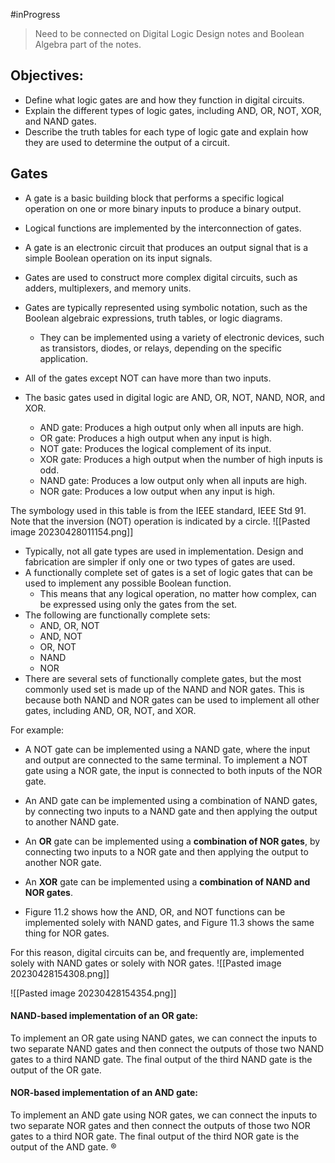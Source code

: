 #inProgress 
> Need to be connected on Digital Logic Design notes and Boolean Algebra part of the notes.

## Objectives:
- Define what logic gates are and how they function in digital circuits.
- Explain the different types of logic gates, including AND, OR, NOT, XOR, and NAND gates.
- Describe the truth tables for each type of logic gate and explain how they are used to determine
the output of a circuit.

## Gates
- A gate is a basic building block that performs a specific logical operation on one or more binary inputs to produce a binary output.
- Logical functions are implemented by the interconnection of gates.
- A gate is an electronic circuit that produces an output signal that is a simple Boolean operation on its input signals.
- Gates are used to construct more complex digital circuits, such as adders, multiplexers, and memory units.
- Gates are typically represented using symbolic notation, such as the Boolean algebraic expressions, truth tables, or logic diagrams.
	- They can be implemented using a variety of electronic devices, such as transistors, diodes, or relays, depending on the specific application.
- All of the gates except NOT can have more than two inputs.
  
- The basic gates used in digital logic are AND, OR, NOT, NAND, NOR, and XOR.
	- AND gate: Produces a high output only when all inputs are high.
	- OR gate: Produces a high output when any input is high.
	- NOT gate: Produces the logical complement of its input.
	- XOR gate: Produces a high output when the number of high inputs is odd.
	- NAND gate: Produces a low output only when all inputs are high.
	- NOR gate: Produces a low output when any input is high.

The symbology used in this table is from the IEEE standard, IEEE Std 91. Note that the inversion (NOT) operation is indicated by a circle.
![[Pasted image 20230428011154.png]]


- Typically, not all gate types are used in implementation. Design and fabrication are simpler if only one or two types of gates are used. 
- A functionally complete set of gates is a set of logic gates that can be used to implement any possible Boolean function.
	- This means that any logical operation, no matter how complex, can be expressed using only the gates from the set.
-  The following are functionally complete sets:
	- AND, OR, NOT
	- AND, NOT
	- OR, NOT
	- NAND
	- NOR
- There are several sets of functionally complete gates, but the most commonly used set is made up of the NAND and NOR gates. This is because both NAND and NOR gates can be used to implement all other gates, including AND, OR, NOT, and XOR.

For example:
- A NOT gate can be implemented using a NAND gate, where the input and output are connected to the same terminal. To implement a NOT gate using a NOR gate, the input is connected to both inputs of the NOR gate.
- An AND gate can be implemented using a combination of NAND gates, by connecting two inputs to a NAND gate and then applying the output to another NAND gate.
- An **OR** gate can be implemented using a **combination of NOR gates**, by connecting two inputs to a NOR gate and then applying the output to another NOR gate.
- An **XOR** gate can be implemented using a **combination of NAND and NOR gates**.


- Figure 11.2 shows how the AND, OR, and NOT functions can be implemented solely with NAND gates, and Figure 11.3 shows the same thing for NOR gates.

For this reason, digital circuits can be, and frequently are, implemented solely with NAND gates or solely with NOR gates.
![[Pasted image 20230428154308.png]]

![[Pasted image 20230428154354.png]]
#### NAND-based implementation of an OR gate:
To implement an OR gate using NAND gates, we can connect the inputs to two separate NAND gates and then connect the outputs of those two NAND gates to a third NAND gate. The final output of the third NAND gate is the output of the OR gate.


#### NOR-based implementation of an AND gate:
To implement an AND gate using NOR gates, we can connect the inputs to two separate NOR gates and then connect the outputs of those two NOR gates to a third NOR gate. The final output of the third NOR gate is the output of the AND gate. ®